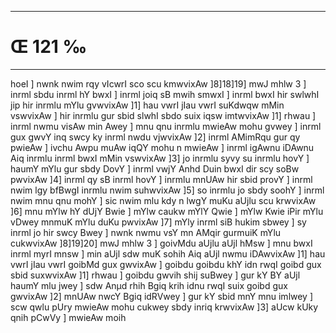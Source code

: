 ___
# Œ 121 ‰
---
hoeI ] nwnk nwim rqy vIcwrI sco scu kmwvixAw ]8]18]19] mwJ
mhlw 3 ] inrml sbdu inrml hY bwxI ] inrml joiq sB mwih smwxI ]
inrml bwxI hir swlwhI jip hir inrmlu mYlu gvwvixAw ]1] hau vwrI
jIau vwrI suKdwqw mMin vswvixAw ] hir inrmlu gur sbid slwhI sbdo
suix iqsw imtwvixAw ]1] rhwau ] inrml nwmu visAw min Awey ] mnu
qnu inrmlu mwieAw mohu gvwey ] inrml gux gwvY inq swcy ky inrml nwdu
vjwvixAw ]2] inrml AMimRqu gur qy pwieAw ] ivchu Awpu muAw iqQY mohu
n mwieAw ] inrml igAwnu iDAwnu Aiq inrmlu inrml bwxI mMin
vswvixAw ]3] jo inrmlu syvy su inrmlu hovY ] haumY mYlu gur sbdy DovY ]
inrml vwjY Anhd Duin bwxI dir scy soBw pwvixAw ]4] inrml qy sB
inrml hovY ] inrmlu mnUAw hir sbid provY ] inrml nwim lgy bfBwgI
inrmlu nwim suhwvixAw ]5] so inrmlu jo sbdy soohY ] inrml nwim mnu
qnu mohY ] sic nwim mlu kdy n lwgY muKu aUjlu scu krwvixAw ]6] mnu
mYlw hY dUjY Bwie ] mYlw caukw mYlY Qwie ] mYlw Kwie iPir mYlu vDwey
mnmuK mYlu duKu pwvixAw ]7] mYly inrml siB hukim sbwey ] sy inrml jo
hir swcy Bwey ] nwnk nwmu vsY mn AMqir gurmuiK mYlu cukwvixAw
]8]19]20] mwJ mhlw 3 ] goivMdu aUjlu aUjl hMsw ] mnu bwxI inrml
myrI mnsw ] min aUjl sdw muK sohih Aiq aUjl nwmu iDAwvixAw ]1]
hau vwrI jIau vwrI goibMd gux gwvixAw ] goibdu goibdu khY idn rwqI
goibd gux sbid suxwvixAw ]1] rhwau ] goibdu gwvih shij suBwey ] gur
kY BY aUjl haumY mlu jwey ] sdw Anµd rhih Bgiq krih idnu rwqI suix
goibd gux gwvixAw ]2] mnUAw nwcY Bgiq idRVwey ] gur kY sbid mnY mnu
imlwey ] scw qwlu pUry mwieAw mohu cukwey sbdy inriq krwvixAw ]3]
aUcw kUky qnih pCwVy ] mwieAw moih
####
